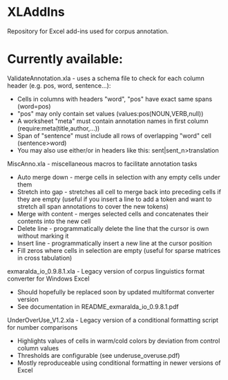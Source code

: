 # XLAddIns
Repository for Excel add-ins used for corpus annotation.

Currently available:
==============
ValidateAnnotation.xla - uses a schema file to check for each column header (e.g. pos, word, sentence...):
* Cells in columns with headers "word", "pos" have exact same spans (word=pos)
* "pos" may only contain set values (values:pos(NOUN,VERB,null))
* A worksheet "meta" must contain annotation names in first column (require:meta(title,author,...))
* Span of "sentence" must include all rows of overlapping "word" cell (sentence>word)
* You may also use either/or in headers like this: sent|sent_n>translation

MiscAnno.xla - miscellaneous macros to facilitate annotation tasks
* Auto merge down - merge cells in selection with any empty cells under them
* Stretch into gap - stretches all cell to merge back into preceding cells if they are empty 
   (useful if you insert a line to add a token and want to stretch all span annotations to cover the new tokens)
* Merge with content - merges selected cells and concatenates their contents into the new cell
* Delete line - programmatically delete the line that the cursor is own without marking it
* Insert line - programmatically insert a new line at the cursor position
* Fill zeros where cells in selection are empty (useful for sparse matrices in cross tabulation)

exmaralda_io_0.9.8.1.xla - Legacy version of corpus linguistics format converter for Windows Excel
* Should hopefully be replaced soon by updated multiformat converter version
* See documentation in README_exmaralda_io_0.9.8.1.pdf

UnderOverUse_V1.2.xla - Legacy version of a conditional formatting script for number comparisons
* Highlights values of cells in warm/cold colors by deviation from control column values
* Thresholds are configurable (see underuse_overuse.pdf)
* Mostly reproduceable using conditional formatting in newer versions of Excel